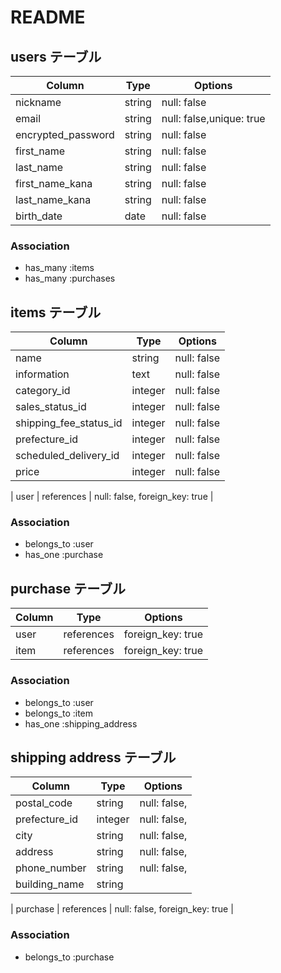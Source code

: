 # README 
  
## users テーブル 

| Column   | Type               | Options     | 
| -------- | ------             | ----------- | 
| nickname             | string | null: false | 
| email                | string | null: false,unique: true | 
| encrypted_password   | string | null: false | 
| first_name           | string | null: false |            
| last_name            | string | null: false |             
| first_name_kana      | string | null: false | 
| last_name_kana       | string | null: false | 
| birth_date           |  date  | null: false |            

### Association 

- has_many :items 
- has_many :purchases

  
## items テーブル  

| Column     | Type                    | Options           | 
| ------     | ----------              | ------------      | 
| name                     | string    | null: false       | 
| information              | text      | null: false       | 
| category_id              | integer   | null: false       |
| sales_status_id          | integer   | null: false       | 
| shipping_fee_status_id   | integer   | null: false       | 
| prefecture_id            | integer   | null: false       | 
| scheduled_delivery_id    | integer   | null: false       | 
| price                    | integer   | null: false       | 

| user | references | null: false, foreign_key: true | 


### Association 

- belongs_to :user 
- has_one    :purchase 


##  purchase テーブル
| Column         | Type       | Options             | 
| ------         | ---------- | ------------        | 
|  user          | references | foreign_key: true   | 
|  item          | references | foreign_key: true   | 

### Association 

- belongs_to :user
- belongs_to :item
- has_one    :shipping_address


##  shipping address テーブル 
| Column         | Type       | Options             | 
| ------         | ---------- | ------------        | 
| postal_code    | string     | null: false,        | 
| prefecture_id  | integer    | null: false,        | 
| city           | string     | null: false,        | 
| address        | string     | null: false,        | 
| phone_number   | string     | null: false,        | 
| building_name  | string     |                     |
 
| purchase | references | null: false, foreign_key: true | 

### Association 

- belongs_to :purchase